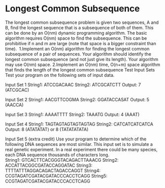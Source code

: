 # Longest Common Subsequence

The longest common subsequence problem is given two sequences, A and B, find the longest sequence that is a subsequence of both of them. This can be done by an O(nm) dynamic programming algorithm. The basic algorithm requires O(nm) space to find the subsequence. This can be prohibitive if n and m are large (note that space is a bigger constraint than time). 
1.Implement an O(nm) algorithm for finding the longest common subsequence of a pair of sequences. Your algorithm should identify the longest common subsequence (and not just give its length). Your algorithm may use O(nm) space.
2.Implement an O(nm) time, O(n+m) space algorithm that finds the length of the longest common subsequence
Test Input Sets
Test your program on the following sets of input data.

Input Set 1
String1:	ATCCGACAAC
String2:	ATCGCATCTT
Output:	7 (ATCGCAC)

Input Set 2
String1:	AACGTTCOGMA
String2:	GGATACCASAT
Output:	5 (AACCA)

Input Set 3
String1:	AAAATTTT
String2:	TAAATG
Output:	4 (AAAT)

Input Set 4
String1:	TAGTAGTAGTAGTAGTAG
String2:	CATCATCATCATCA
Output:	8 (ATATATAT)  or  8 (TATATATATA)

Input Set 5 (extra credit)
Use your program to determine which of the following DNA sequences are most similar.  This input set is to simulate a real genetic experiment.  In a real experiment there could be many species, each DNA sequence thousands of characters long.  
String1:  GTCACTTCACGGGTACAGACTTAAACG
String2:  ACCATTACGGCGATACCAGGATAC
String3:  TTTTATTTAGGACAGACTAGACCAGGT
String4:  CCGTAGATCGATACGATACCCACCTCAGG
String5:  CCGTAGATCGATACGATACCCACCTCAGG

